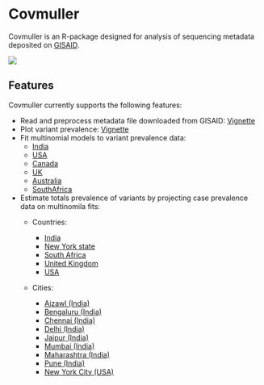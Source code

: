 # Covmuller

Covmuller is an R-package designed for analysis of sequencing metadata deposited on [GISAID](https://www.gisaid.org/). 


![](https://saket-choudhary.me/covmuller/articles/IN_animated.gif)


## Features

Covmuller currently supports the following features:

* Read and preprocess metadata file downloaded from GISAID: [Vignette](articles/Introduction.html)
* Plot variant prevalence: [Vignette](articles/Introduction.html)
* Fit multinomial models to variant prevalence data:
    - [India](articles/MultinomialModeling_India.html)
    - [USA](articles/MultinomialModeling_USA.html)
    - [Canada](articles/MultinomialModeling_Canada.html)
    - [UK](articles/MultinomialModeling_UK.html)
    - [Australia](articles/MultinomialModeling_Australia.html)
    - [SouthAfrica](articles/MultinomialModeling_SouthAfrica.html)
* Estimate totals prevalence of variants by projecting case prevalence data on multinomila fits:  
    - Countries:
        - [India](articles/VariantAnimation-India.html)
        - [New York state](articles/VariantAnimation-NewYork.html)
        - [South Africa](articles/VariantAnimation-SouthAfrica.html)
        - [United Kingdom](articles/VariantAnimation-UK.html)
        - [USA](articles/VariantAnimation-USA.html)
        
    -  Cities:
         - [Aizawl (India)](articles/VariantAnimation-Aizawl.html)
         - [Bengaluru (India)](articles/VariantAnimation-Bengaluru.html)
         - [Chennai (India)](articles/VariantAnimation-Chennai.html)
         - [Delhi (India)](articles/VariantAnimation-Delhi.html)
         - [Jaipur (India)](articles/VariantAnimation-Jaipur.html)
         - [Mumbai (India)](articles/VariantAnimation-Mumbai.html)
         - [Maharashtra (India)](articles/VariantAnimation-Maharashtra.html)
         - [Pune (India)](articles/VariantAnimation-Pune.html)
         - [New York City (USA)](articles/VariantAnimation-NYC.html)

    



